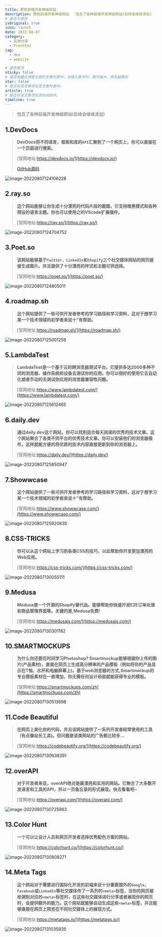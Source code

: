 ```yaml
---
title: 那些前端开发神级网站
description: 那些前端开发神级网站   包含了各种前端开发神级网站(后续会继续添加)
# 是否为原创
isOriginal: true
icon: launch
date: 2022-08-07
category:
  - 实用分享
  - FrontEnd
tag:
  - dev
  - website

# 是否置顶
sticky: false
# 是否收藏在博客主题的文章列表中。当填入数字时，数字越大，排名越靠前
star: false
# 是否将该文章添加至文章列表中。
article: true
# 是否将该文章添加至时间线中。
timeline: true
---
```

<CountView></CountView>


> 包含了各种前端开发神级网站(后续会继续添加)


<!-- more -->

## 1.DevDocs

> **DevDocs将不同语言，框架和库的`API`汇聚到了一个网页上，你可以直接在一个页面进行搜索。**
>
> [官网地址:https://devdocs.io/](https://devdocs.io/)
>
> [GitHub源码](https://github.com/freeCodeCamp/devdocs)

![image-20220807124106228](https://public-1310720021.cos.ap-shanghai.myqcloud.com/img/typora-user-images/2022-08-07-12:41:09*image-20220807124106228*5.png)

## 2.ray.so

> **这个网站能够让你生成十分漂亮的代码片段的截图，它支持暗黑模式和各种预设的语言主题。你也可以使用之的VScode扩展插件。**
>
> [官网地址:https://ray.so/](https://ray.so/)

![image-20220807124704752](https://public-1310720021.cos.ap-shanghai.myqcloud.com/img/typora-user-images/2022-08-07-12:47:08*image-20220807124704752*d.png)

## 3.Poet.so

> **该网站能够基于`Twitter`、`LinkedIn`和`Shopify`三个社交媒体网站的网页链接生成图片。并且提供了十分漂亮的样式和主题可供选择。**
>
> [官网地址:https://poet.so/](https://poet.so/)

![image-20220807124805011](https://public-1310720021.cos.ap-shanghai.myqcloud.com/img/typora-user-images/2022-08-07-12:48:08*image-20220807124805011*9.png)

## 4.roadmap.sh

> **这个网站提供了一些可供开发者参考的学习路径和学习资料，这对于想学习某一个技术领域的初学者来说十”有帮助。**
>
> [官网地址:https://roadmap.sh/](https://roadmap.sh/)

![image-20220807125001256](https://public-1310720021.cos.ap-shanghai.myqcloud.com/img/typora-user-images/2022-08-07-12:50:04*image-20220807125001256*3.png)

## 5.LambdaTest

> **LambdaTest是一个基于云的跨浏览器测试平台。它提供多达2000多种不同的浏览器、操作系统和设备去测试你的应用。你可以很好的使用它去自动化或者手动的去测试你应用的浏览器兼容性问题。**
>
> [官网地址:https://www.lambdatest.com/](https://www.lambdatest.com/)

![image-20220807125612465](https://public-1310720021.cos.ap-shanghai.myqcloud.com/img/typora-user-images/2022-08-07-12:56:16*image-20220807125612465*4.png)

## 6.daily.dev

> **通过daily.dev这个网站，你可以找到适合每天阅读的优秀的技术文章。这个网站聚合了各类不同平台的优秀技术文章。你可以安装他们的浏览器插件，这样就能方便的将优质的技术内容直接更新到你的浏览器上。**
>
> [官网地址:https://daily.dev/](https://daily.dev/)

![image-20220807125850947](https://public-1310720021.cos.ap-shanghai.myqcloud.com/img/typora-user-images/2022-08-07-12:58:54*image-20220807125850947*e.png)

## 7.Showwcase

> **这个网站提供了一些可供开发者参考的学习路径和学习资料，这对于想学习某一个技术领域的初学者来说十”有帮助。**
>
> [官网地址:https://www.showwcase.com/](https://www.showwcase.com/)

![image-20220807125920835](https://public-1310720021.cos.ap-shanghai.myqcloud.com/img/typora-user-images/2022-08-07-12:59:24*image-20220807125920835*9.png)

## 8.CSS-TRICKS

> **你可以从这个网站上学习到各类CSS的技巧，以此帮助你开发更加漂亮的Web应用。**
>
> [官网地址:https://css-tricks.com/](https://css-tricks.com/)

![image-20220807130055111](https://public-1310720021.cos.ap-shanghai.myqcloud.com/img/typora-user-images/2022-08-07-13:00:58*image-20220807130055111*2.png)

## 9.Medusa

> **Medusa是一个开源的Shopify替代品。能够帮助你快速开发E2E订单处理和商品管理界面等。关键的是,Medusa免费!**
>
> [官网地址:https://medusajs.com/](https://medusajs.com/)

![image-20220807130301182](https://public-1310720021.cos.ap-shanghai.myqcloud.com/img/typora-user-images/2022-08-07-13:03:04*image-20220807130301182*6.png)

## 10.SMARTMOCKUPS

> **为什么你还要花时间学习Photoshop?
> Smartmockup能够根据你上传的图片(产品素材)，直接在网页上生成高分辨率的产品模板（例如将你的产品显示在T恤、水杯和电脑屏幕上)。基于web浏览器的方式,Smartmockup的专业模板素材在一直增加，你无需任何设计经验就能获得专业的模板。**
>
> [官网地址:https://smartmockups.com/zh](https://smartmockups.com/zh)

![image-20220807130513698](https://public-1310720021.cos.ap-shanghai.myqcloud.com/img/typora-user-images/2022-08-07-13:05:17*image-20220807130513698*3.png)

## 11.Code Beautiful

> **在网页上美化你的代码，并且该网站提供了一系列开发者经常使用的工具（有点像站长工具)。但问题是该类网站的广告都比较多...**
>
> [官网地址:https://codebeautify.org/](https://codebeautify.org/)

![image-20220807130638391](https://public-1310720021.cos.ap-shanghai.myqcloud.com/img/typora-user-images/2022-08-07-13:06:41*image-20220807130638391*f.png)

## 12.overAPI

> **对于开发者来说，overAPI绝对是最漂亮和实用的网站。它聚合了大多数开发语言和工具的API，并以一页备忘录的形式展现。快去看看吧~**
>
> [官网地址:https://overapi.com/](https://overapi.com/)

![image-20220807130725963](https://public-1310720021.cos.ap-shanghai.myqcloud.com/img/typora-user-images/2022-08-07-13:07:29*image-20220807130725963*4.png)

## 13.Color Hunt

> **一个可以让设计人员和网页开发者选择优秀配色方案的网站。**
>
> [官网地址:https://colorhunt.co/](https://colorhunt.co/)

![image-20220807130808271](https://public-1310720021.cos.ap-shanghai.myqcloud.com/img/typora-user-images/2022-08-07-13:08:11*image-20220807130808271*e.png)

## 14.Meta Tags

> **这个网站对于需要进行国际化开发的前端来说十分重要国外的`Google`、`Facebook`或`LinkedIn`等社交媒体传了一系列的`<meta>`标签，当你的网页被检测到对应的`<meta>`标签时，在这些社交媒体进行分享或者展现你的网页时，会提供额外的能力。这个网站就能够自动生成这些`<meta>`标签，并且能够直接在网页上预览在不同社交媒体上的展现方式。**
>
> [官网地址:https://metatags.io/](https://metatags.io/)

![image-20220807131035935](https://public-1310720021.cos.ap-shanghai.myqcloud.com/img/typora-user-images/2022-08-07-13:10:39*image-20220807131035935*a.png)



